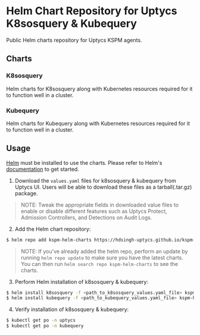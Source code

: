 <!-- [![Lint Charts](https://github.com/hdsingh-uptycs/kspm-helm-charts/actions/workflows/lint-charts.yml/badge.svg?branch=main)](https://github.com/hdsingh-uptycs/kspm-helm-charts/actions/workflows/lint-charts.yml) -->
 
# Helm Chart Repository for Uptycs K8sosquery & Kubequery

Public Helm charts repository for Uptycs KSPM agents.

## Charts

<!-- ### [K8sosquery](https://github.com/hdsingh-uptycs/kspm-helm-charts/tree/main/charts/k8sosquery) -->
### K8sosquery
Helm charts for K8sosquery along with Kubernetes resources required for it to function well in a cluster.
<!-- ### [Kubequery](https://github.com/hdsingh-uptycs/kspm-helm-charts/tree/main/charts/kubequery) -->
### Kubequery
Helm charts for Kubequery along with Kubernetes resources required for it to function well in a cluster.

## Usage
[Helm](https://helm.sh) must be installed to use the charts. Please refer to Helm's [documentation](https://helm.sh/docs) to get started.

1. Download the `values.yaml` files for k8sosquery & kubequery from Uptycs UI. Users will be able to download these files as a tarball(.tar.gz) package.

> NOTE: Tweak the appropriate fields in downloaded value files to enable or disable different features such as Uptycs Protect, Admission Controllers, and Detections on Audit Logs.

2. Add the Helm chart repository:
```bash
$ helm repo add kspm-helm-charts https://hdsingh-uptycs.github.io/kspm-helm-charts
```

> NOTE: If you've already added the helm repo, perform an update by running `helm repo update` to make sure you have the latest charts. You can then run `helm search repo kspm-helm-charts` to see the charts.

3. Perform Helm installation of k8sosquery & kubequery:
```bash
$ helm install k8sosquery -f <path_to_k8sosquery_values.yaml_file> kspm-helm-charts/k8sosquery
$ helm install kubequery -f <path_to_kubequery_values.yaml_file> kspm-helm-charts/kubequery --set deployment.spec.hostname=<cluster_name_in_uptycs_ui>
```

4. Verify installation of k8sosquery & kubequery:
```bash
$ kubectl get po -n uptycs
$ kubectl get po -n kubequery
```
